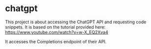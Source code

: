 # chatgpt
This project is about accessing the ChatGPT API and requesting code snippets.
It is based on the tutorial provided here: https://www.youtube.com/watch?v=w-X_EQ2Xva4

It accesses the Completions endpoint of their API.
